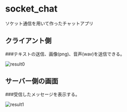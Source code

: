 # socket_chat
ソケット通信を用いて作ったチャットアプリ

## クライアント側
###テキストの送信、画像(png)、音声(wav)を送信できる。

![result0](https://github.com/Ryosuke0425/socket_chat/assets/168053509/4bc0474e-b16c-4728-9a5b-1ad0835c5217)


## サーバー側の画面
###受信したメッセージを表示する。

![result1](https://github.com/Ryosuke0425/socket_chat/assets/168053509/3c825081-25d4-4312-8406-402fce569ea1)
